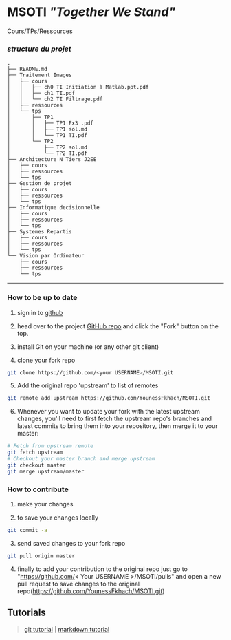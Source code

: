 # MSOTI *"Together We Stand"*
Cours/TPs/Ressources

### ***structure du projet***

```
.
├── README.md
├── Traitement Images
│   ├── cours
│   │   ├── ch0 TI Initiation à Matlab.ppt.pdf
│   │   ├── ch1 TI.pdf
│   │   └── ch2 TI Filtrage.pdf
│   ├── ressources
│   └── tps
│       ├── TP1
│       │   ├── TP1 Ex3 .pdf
│       │   ├── TP1 sol.md
│       │   └── TP1 TI.pdf
│       └── TP2
│           ├── TP2 sol.md
│           └── TP2 TI.pdf
├── Architecture N Tiers J2EE
│   ├── cours
│   ├── ressources
│   └── tps
├── Gestion de projet
│   ├── cours
│   ├── ressources
│   └── tps
├── Informatique decisionnelle
│   ├── cours
│   ├── ressources
│   └── tps
├── Systemes Repartis
│   ├── cours
│   ├── ressources
│   └── tps
└── Vision par Ordinateur
    ├── cours
    ├── ressources
    └── tps

```

---
### How to be up to date


1. sign in to [github](github.com)

2. head over to the project [GitHub repo](https://github.com/YounessFkhach/MSOTI) and click the "Fork" button on the top.

3. install Git on your machine (or any other git client)

4. clone your fork repo
```bash
git clone https://github.com/<your USERNAME>/MSOTI.git
```
5. Add the original repo 'upstream' to list of remotes
```bash
git remote add upstream https://github.com/YounessFkhach/MSOTI.git
```
6. Whenever you want to update your fork with the latest upstream changes, you'll need to first fetch the upstream repo's branches and latest commits to bring them into your repository, then merge it to your master:

```bash
# Fetch from upstream remote
git fetch upstream
# Checkout your master branch and merge upstream
git checkout master
git merge upstream/master
```

### How to contribute

1. make your changes

2. to save your changes locally
```bash
git commit -a
```
3. send saved changes to your fork repo
```bash
git pull origin master
```



4. finally to add your contribution to the original repo just go  to "https://github.com/< Your USERNAME >/MSOTI/pulls" and open a new pull request to save changes to the original repo(https://github.com/YounessFkhach/MSOTI.git)


## Tutorials
> [git tutorial](https://try.github.io/levels/1/challenges/1)
 | 
[markdown tutorial](https://github.com/adam-p/markdown-here/wiki/Markdown-Cheatsheet)

